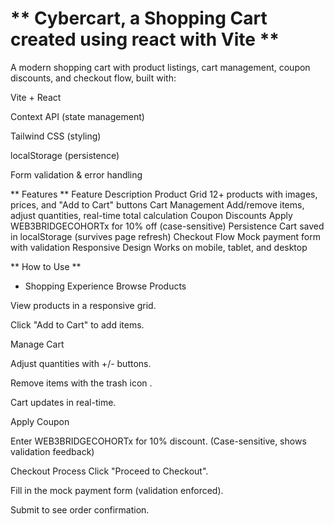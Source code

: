 # ** Cybercart, a Shopping Cart created using react with Vite **
A modern shopping cart with product listings, cart management, coupon discounts, and checkout flow, built with:

  Vite + React

  Context API (state management)

 Tailwind CSS (styling)

 localStorage (persistence)

 Form validation & error handling

 ** Features **
Feature	Description
Product Grid	12+ products with images, prices, and "Add to Cart" buttons
Cart Management	Add/remove items, adjust quantities, real-time total calculation
Coupon Discounts	Apply WEB3BRIDGECOHORTx for 10% off (case-sensitive)
Persistence	Cart saved in localStorage (survives page refresh)
Checkout Flow	Mock payment form with validation
Responsive Design	Works on mobile, tablet, and desktop

 ** How to Use **
* Shopping Experience
Browse Products

View products in a responsive grid.

Click "Add to Cart" to add items.

Manage Cart

Adjust quantities with +/- buttons.

Remove items with the trash icon .

Cart updates in real-time.

Apply Coupon

Enter WEB3BRIDGECOHORTx for 10% discount.
(Case-sensitive, shows validation feedback)

Checkout Process
Click "Proceed to Checkout".

Fill in the mock payment form (validation enforced).

Submit to see order confirmation.

